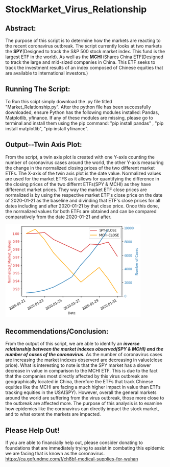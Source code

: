 # StockMarket_Virus_Relationship

## Abstract:
The purpose of this script is to determine how the markets are reacting to the recent coronavirus outbreak. The script currently looks at two markets the **SPY**(Designed to track the S&P 500 stock market index. This fund is the largest ETF in the world). As well as the **MCHI** iShares China ETF(Designed to track the large and mid-sized companies in China. This ETF seeks to track the investment results of an index composed of Chinese equities that are available to international investors.)

## Running The Script:
To Run this scipt simply download the .py file titled "Market_Relationship.py". After the python file has been successfully downloaded, ensure Python has the following modules installed: Pandas, Matplotlib, yfinance. If any of these modules are missing, please go to terminal and install them using the pip command: "pip install pandas" , "pip install matplotlib", "pip install yfinance". 

## Output--Twin Axis Plot:
From the script, a twin axis plot is created with one Y-axis counting the number of coronavirus cases around the world, the other Y-axis measuring the change in the normalized closing prices of the two different market ETFs. The X-axis of the twin axis plot is the date value. Normalized values are used for the market ETFS as it allows for quantifying the difference in the closing prices of the two differnt ETFs(SPY & MCHI) as they have differenct market prices. They way the market ETF close prices are normalized is by using the respective market ETF's close price on the date of 2020-01-21 as the baseline and divinding that ETF's close prices for all dates including and after 2020-01-21 by that close price. Once this done, the normalized values for both ETFs are obtained and can be compared comparatively from the date 2020-01-21 and after. 

![alt text](https://github.com/akalia25/StockMarket_Virus_Relationship/blob/master/Screenshots/Market_Virus_Relationship.png)

## Recommendations/Conclusion:
From the output of this script, we are able to identify an ***inverse relationship between the market indexes observed(SPY & MCHI) and the number of cases of the coronavirus.*** As the number of coronavirus cases are increasing the market indexes observerd are decreasing in value(close price). What is interesting to note is that the SPY market has a slower decrease in value in comparison to the MCHI ETF. This is due to the fact that the companies most directly affected by this virus outbreak are geographically located in China, therefore the ETFs that track Chinese equities like the MCHI are facing a much higher impact in value than ETFs tracking equities in the USA(SPY). However, overall the general markets around the world are suffering from the virus outbreak, those more close to the outbreak are affected more. The purpose of this analysis is to examine how epidemics like the coronavirus can directly impact the stock market, and to what extent the markets are impacted.

## Please Help Out!
If you are able to financially help out, please consider donating to foundations that are immediately trying to assist in combating this epidemic we are facing that is known as the coronavirus.
https://ca.gofundme.com/f/ch8bf-medical-supplies-for-wuhan


